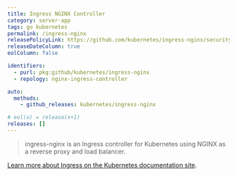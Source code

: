 ```yaml
---
title: Ingress NGINX Controller
category: server-app
tags: go kubernetes
permalink: /ingress-nginx
releasePolicyLink: https://github.com/kubernetes/ingress-nginx/security#supported-versions
releaseDateColumn: true
eolColumn: false

identifiers:
  - purl: pkg:github/kubernetes/ingress-nginx
  - repology: nginx-ingress-controller

auto:
  methods:
    - github_releases: kubernetes/ingress-nginx

# eol(x) = release(x+1)
releases: []
---
```


> ingress-nginx is an Ingress controller for Kubernetes using NGINX as a reverse proxy and load balancer.

[Learn more about Ingress on the Kubernetes documentation site](https://kubernetes.io/docs/concepts/services-networking/ingress/).
